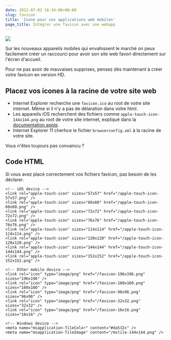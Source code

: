 ```yaml
---
date: 2012-07-02 16:34:00+00:00
slug: favicon
title: 'Icone pour vos applications web mobiles'
page_title: Intégrer une favicon avec une webapp
---
```


[![](http://davidleuliette.com/wordPress/wp-content/uploads/2012/07/5382639043_b671f6f3da.jpg)](http://www.flickr.com/photos/yishiang/5382639043/)

Sur les nouveaux appareils mobiles qui envahissent le marché on peux facilement créer un raccourci pour avoir son site web favori directement sur l'écran d'accueil.

Pour ne pas avoir de mauvaises supprises, pensez dès maintenant à créer votre favicon en version HD.

## Placez vos icones à la racine de votre site web

- Internet Explorer recherche une `favicon.ico` au root de votre site internet.
  Même si il n'y a pas de délaration dans votre html.
- Les appareils iOS recherchent des fichiers comme `apple-touch-icon-144x144.png` au root de votre site internet, expliqué dans la [documentation apple](https://developer.apple.com/library/ios/DOCUMENTATION/AppleApplications/Reference/SafariWebContent/ConfiguringWebApplications/ConfiguringWebApplications.html).
- Internet Explorer 11 cherhce le fichier `browserconfig.xml` à la racine de votre site.

Vous n'êtes toujours pas convaincu ?

## Code HTML

Si vous avez placé correctement vos fichiers favicon, pas besoin de les déclarer.

    <!-- iOS device -->
    <link rel="apple-touch-icon" sizes="57x57" href="/apple-touch-icon-57x57.png" />
    <link rel="apple-touch-icon" sizes="60x60" href="/apple-touch-icon-60x60.png" />
    <link rel="apple-touch-icon" sizes="72x72" href="/apple-touch-icon-72x72.png" />
    <link rel="apple-touch-icon" sizes="76x76" href="/apple-touch-icon-76x76.png" />
    <link rel="apple-touch-icon" sizes="114x114" href="/apple-touch-icon-114x114.png" />
    <link rel="apple-touch-icon" sizes="120x120" href="/apple-touch-icon-120x120.png" />
    <link rel="apple-touch-icon" sizes="144x144" href="/apple-touch-icon-144x144.png" />
    <link rel="apple-touch-icon" sizes="152x152" href="/apple-touch-icon-152x152.png" />

    <!-- Other mobile device -->
    <link rel="icon" type="image/png" href="/favicon-196x196.png" sizes="196x196" />
    <link rel="icon" type="image/png" href="/favicon-160x160.png" sizes="160x160" />
    <link rel="icon" type="image/png" href="/favicon-96x96.png" sizes="96x96" />
    <link rel="icon" type="image/png" href="/favicon-32x32.png" sizes="32x32" />
    <link rel="icon" type="image/png" href="/favicon-16x16.png" sizes="16x16" />

    <!-- Windows device -->
    <meta name="msapplication-TileColor" content="#da532c" />
    <meta name="msapplication-TileImage" content="/mstile-144x144.png" />
